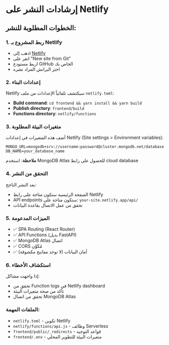 # إرشادات النشر على Netlify

## الخطوات المطلوبة للنشر:

### 1. ربط المشروع بـ Netlify
- اذهب إلى [Netlify](https://netlify.com)
- انقر على "New site from Git"
- اربط مستودع GitHub الخاص بك
- اختر البرانش المراد نشره

### 2. إعدادات البناء
Netlify سيكتشف تلقائياً الإعدادات من ملف `netlify.toml`:
- **Build command**: `cd frontend && yarn install && yarn build`
- **Publish directory**: `frontend/build`
- **Functions directory**: `netlify/functions`

### 3. متغيرات البيئة المطلوبة
أضف هذه المتغيرات في إعدادات Netlify (Site settings > Environment variables):

```
MONGO_URL=mongodb+srv://username:password@cluster.mongodb.net/database
DB_NAME=your_database_name
```

**ملاحظة**: استخدم MongoDB Atlas للحصول على رابط cloud database

### 4. التحقق من النشر
بعد النشر الناجح:
- الصفحة الرئيسية ستكون متاحة على رابط Netlify
- API endpoints ستكون متاحة على: `your-site.netlify.app/api/`
- تحقق من عمل الاتصال بقاعدة البيانات

### 5. الميزات المدعومة
- ✅ SPA Routing (React Router)
- ✅ API Functions (بديل FastAPI)
- ✅ MongoDB Atlas اتصال
- ✅ CORS مُكَوَّن
- ✅ أمان البيانات (لا توجد مفاتيح مكشوفة)

### 6. استكشاف الأخطاء
إذا واجهت مشاكل:
- تحقق من Function logs في Netlify dashboard
- تأكد من صحة متغيرات البيئة
- تحقق من اتصال MongoDB Atlas

### الملفات المهمة:
- `netlify.toml` - تكوين Netlify
- `netlify/functions/api.js` - وظائف Serverless
- `frontend/public/_redirects` - قواعد التوجيه
- `frontend/.env` - متغيرات البيئة للتطوير المحلي